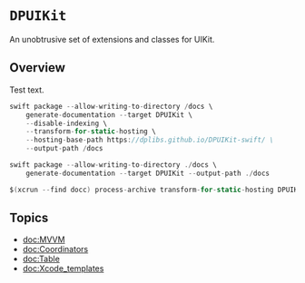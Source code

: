 # ``DPUIKit``

An unobtrusive set of extensions and classes for UIKit.

## Overview
Test text.

```swift
swift package --allow-writing-to-directory /docs \
    generate-documentation --target DPUIKit \
    --disable-indexing \
    --transform-for-static-hosting \
    --hosting-base-path https://dplibs.github.io/DPUIKit-swift/ \
    --output-path /docs

swift package --allow-writing-to-directory ./docs \
    generate-documentation --target DPUIKit --output-path ./docs

$(xcrun --find docc) process-archive transform-for-static-hosting DPUIKit.doccarchive --hosting-base-path DPUIKit-swift --output-path ./docs
```

## Topics

- <doc:MVVM>
- <doc:Coordinators>
- <doc:Table>
- <doc:Xcode_templates>
